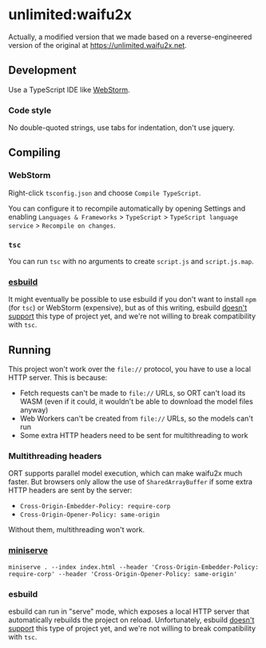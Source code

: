 # unlimited:waifu2x

Actually, a modified version that we made based on a reverse-engineered version
of the original at <https://unlimited.waifu2x.net>.

## Development

Use a TypeScript IDE like [WebStorm](https://www.jetbrains.com/webstorm).

### Code style

No double-quoted strings, use tabs for indentation, don't use jquery.

## Compiling

### WebStorm

Right-click `tsconfig.json` and choose `Compile TypeScript`.

You can configure it to recompile automatically by opening Settings and enabling
`Languages & Frameworks` > `TypeScript` > `TypeScript language service` >
`Recompile on changes`.

### `tsc`

You can run `tsc` with no arguments to create `script.js` and `script.js.map`.

### [esbuild](https://esbuild.github.io/)

It might eventually be possible to use esbuild if you don't want to install
`npm` (for `tsc`) or WebStorm (expensive), but as of this writing, esbuild
[doesn't support](https://github.com/evanw/esbuild/issues/3100) this type of
project yet, and we're not willing to break compatibility with `tsc`.
<!--

Download esbuild from this link, replacing `win32-x64` with [the name of your
platform](https://esbuild.github.io/getting-started/#other-ways-to-install):
<https://registry.npmjs.org/@esbuild/win32-x64/-/win32-x64-0.17.18.tgz>

Then run esbuild with these flags: -->

## Running

This project won't work over the `file://` protocol, you have to use a local
HTTP server. This is because:

- Fetch requests can't be made to `file://` URLs, so ORT can't load its WASM
  (even if it could, it wouldn't be able to download the model files anyway)
- Web Workers can't be created from `file://` URLs, so the models can't run
- Some extra HTTP headers need to be sent for multithreading to work

### Multithreading headers

ORT supports parallel model execution, which can make waifu2x much faster. But
browsers only allow the use of `SharedArrayBuffer` if some extra HTTP headers
are sent by the server:

- `Cross-Origin-Embedder-Policy: require-corp`
- `Cross-Origin-Opener-Policy: same-origin`

Without them, multithreading won't work.

### [miniserve](https://github.com/svenstaro/miniserve)

`miniserve . --index index.html --header 'Cross-Origin-Embedder-Policy: require-corp' --header 'Cross-Origin-Opener-Policy: same-origin'`

### esbuild

esbuild can run in "serve" mode, which exposes a local HTTP server that
automatically rebuilds the project on reload. Unfortunately, esbuild
[doesn't support](https://github.com/evanw/esbuild/issues/3100) this type of
project yet, and we're not willing to break compatibility with `tsc`.
